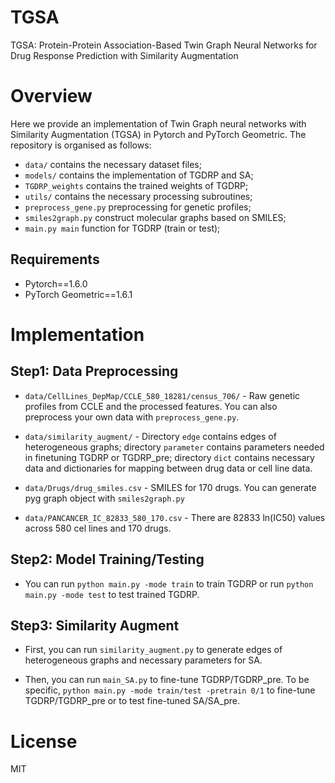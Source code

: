 # TGSA
TGSA: Protein-Protein Association-Based Twin Graph Neural Networks for Drug Response Prediction with Similarity Augmentation

# Overview
Here we provide an implementation of Twin Graph neural networks with Similarity Augmentation (TGSA) in Pytorch and PyTorch Geometric. The repository is organised as follows:

- `data/` contains the necessary dataset files;
- `models/` contains the implementation of TGDRP and SA;
- `TGDRP_weights` contains the trained weights of TGDRP;
- `utils/` contains the necessary processing subroutines;
- `preprocess_gene.py` preprocessing for genetic profiles;
- `smiles2graph.py` construct molecular graphs based on SMILES;
- `main.py main` function for TGDRP (train or test);

## Requirements
- Pytorch==1.6.0
- PyTorch Geometric==1.6.1

# Implementation
## Step1: Data Preprocessing
- `data/CellLines_DepMap/CCLE_580_18281/census_706/` - Raw genetic profiles from CCLE and the processed features. You can also preprocess your own data with `preprocess_gene.py`.

- `data/similarity_augment/` - Directory `edge` contains edges of heterogeneous graphs; directory `parameter` contains parameters needed in finetuning TGDRP or TGDRP_pre; directory `dict` contains necessary data and dictionaries for mapping between drug data or cell line data. 

- `data/Drugs/drug_smiles.csv` - SMILES for 170 drugs. You can generate pyg graph object with `smiles2graph.py`

- `data/PANCANCER_IC_82833_580_170.csv` - There are 82833 ln(IC50) values across 580 cel lines and 170 drugs.

## Step2: Model Training/Testing
- You can run `python main.py -mode train` to train TGDRP or run `python main.py -mode test` to test trained TGDRP.

## Step3: Similarity Augment
- First, you can run `similarity_augment.py` to generate edges of heterogeneous graphs and necessary parameters for SA.

- Then, you can run `main_SA.py` to fine-tune TGDRP/TGDRP_pre.  To be specific, `python main.py -mode train/test -pretrain 0/1` to fine-tune TGDRP/TGDRP_pre or to test fine-tuned SA/SA_pre.  

# License
MIT